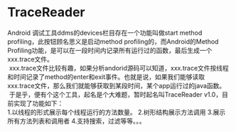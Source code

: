 # TraceReader
  Android 调试工具ddms的devices栏目存在一个功能叫做start method profiling，此按钮顾名思义是启动method profiling的，而Android的Method Profiling功能，是可以在一段时间内记录所有运行过的函数，最后生成一个xxx.trace文件。<br>
  xxx.trace文件比较有趣，如果分析andorid源码可以知道，xxx.trace文件按线程和时间记录了method的enter和exit事件。也就是说，如果我们能够读取xxx.trace文件，那么我们就能够获取到某段时间，某个app运行过的java函数。<br>
  于是乎，便有个这个工具，起名是个大难题，暂时起名叫TraceReader v1.0，目前实现了功能如下：<br>
  1.以线程的形式展示每个线程运行的方法数量。
  2.树形结构展示方法调用
  3.展示所有方法列表和调用者
  4.支持搜索，过滤等等。。。
